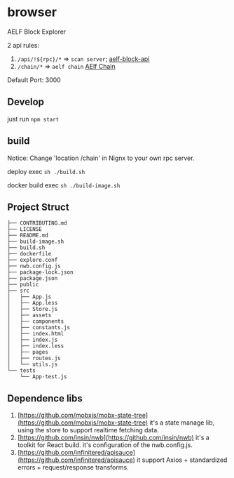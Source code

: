 # browser

AELF Block Explorer

2 api rules:

1. `/api/!${rpc}/*` => `scan server`; [aelf-block-api](https://github.com/AElfProject/aelf-block-api)
2. `/chain/*` => `aelf chain` [AElf Chain](https://github.com/AElfProject/AElf)

Default Port: 3000

## Develop

just run `npm start`

## build

Notice: Change 'location /chain' in Nignx to your own rpc server.

deploy exec `sh ./build.sh`

docker build exec `sh ./build-image.sh`

## Project Struct

```text
├── CONTRIBUTING.md
├── LICENSE
├── README.md
├── build-image.sh
├── build.sh
├── dockerfile
├── explore.conf
├── nwb.config.js
├── package-lock.json
├── package.json
├── public
├── src
│   ├── App.js
│   ├── App.less
│   ├── Store.js
│   ├── assets
│   ├── components
│   ├── constants.js
│   ├── index.html
│   ├── index.js
│   ├── index.less
│   ├── pages
│   ├── routes.js
│   └── utils.js
└── tests
    └── App-test.js
```

## Dependence libs

1. [https://github.com/mobxjs/mobx-state-tree](https://github.com/mobxjs/mobx-state-tree) it's a state manage lib, using the store to support realtime fetching data.
2. [https://github.com/insin/nwb](https://github.com/insin/nwb) it's a toolkit for React build. it's configuration of the nwb.config.js.
3. [https://github.com/infinitered/apisauce](https://github.com/infinitered/apisauce) it support Axios + standardized errors + request/response transforms.
